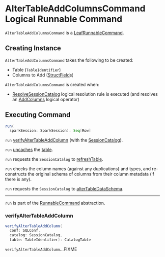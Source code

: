 # AlterTableAddColumnsCommand Logical Runnable Command

`AlterTableAddColumnsCommand` is a [LeafRunnableCommand](LeafRunnableCommand.md).

## Creating Instance

`AlterTableAddColumnsCommand` takes the following to be created:

* <span id="table"> Table (`TableIdentifier`)
* <span id="colsToAdd"> Columns to Add ([StructField](../types/StructField.md)s)

`AlterTableAddColumnsCommand` is created when:

* [ResolveSessionCatalog](../logical-analysis-rules/ResolveSessionCatalog.md) logical resolution rule is executed (and resolves an [AddColumns](AddColumns.md) logical operator)

## <span id="run"> Executing Command

```scala
run(
  sparkSession: SparkSession): Seq[Row]
```

`run` [verifyAlterTableAddColumn](#verifyAlterTableAddColumn) (with the [SessionCatalog](../SessionCatalog.md)).

`run` [uncaches](../CommandUtils.md#uncacheTableOrView) the [table](#table).

`run` requests the `SessionCatalog` to [refreshTable](../SessionCatalog.md#refreshTable).

`run` checks the column names (against any duplications) and types, and re-constructs the original schema of columns from their column metadata (if there is any).

`run` requests the `SessionCatalog` to [alterTableDataSchema](../SessionCatalog.md#alterTableDataSchema).

---

`run` is part of the [RunnableCommand](RunnableCommand.md#run) abstraction.

### <span id="verifyAlterTableAddColumn"> verifyAlterTableAddColumn

```scala
verifyAlterTableAddColumn(
  conf: SQLConf,
  catalog: SessionCatalog,
  table: TableIdentifier): CatalogTable
```

`verifyAlterTableAddColumn`...FIXME
